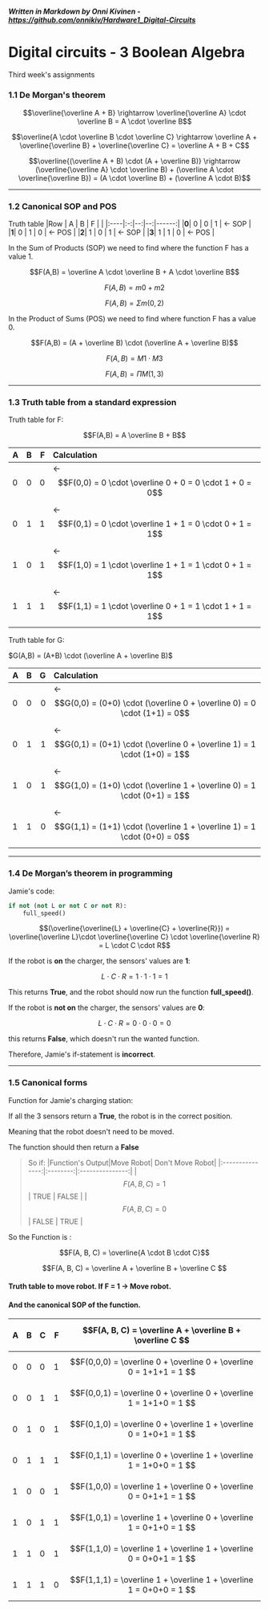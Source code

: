 ##### _Written in Markdown by Onni Kivinen_ - https://github.com/onnikiv/Hardware1_Digital-Circuits
# Digital circuits - 3 Boolean Algebra
Third week's assignments


### 1.1 De Morgan's theorem

$$\overline{\overline A + B} \rightarrow \overline{\overline A} \cdot \overline B = A \cdot \overline B$$

$$\overline{A \cdot \overline B \cdot \overline C} \rightarrow \overline A + \overline{\overline B} + \overline{\overline C} = \overline A + B + C$$

$$\overline{(\overline A + B) \cdot (A + \overline B)} \rightarrow (\overline{\overline A} \cdot \overline B) + (\overline A \cdot \overline{\overline B}) = (A \cdot \overline B) + (\overline A \cdot B)$$

___

### 1.2 Canonical SOP and POS

Truth table
|Row  | A | B | F |       |
|:----|:-:|--:|--:|------:|
|__0__| 0 | 0 | 1 | ← SOP |
|__1__| 0 | 1 | 0 | ← POS |
|__2__| 1 | 0 | 1 | ← SOP |
|__3__| 1 | 1 | 0 | ← POS |

In the Sum of Products (SOP) we need to find where the function F has a value 1.

$$F(A,B) = \overline A \cdot \overline B + A \cdot \overline B$$

$$F(A,B) = m0 + m2$$

$$F(A,B) = Σm(0,2)$$


In the Product of Sums (POS) we need to find where function F has a value 0.

$$F(A,B) = (A + \overline B) \cdot (\overline A + \overline B)$$

$$F(A,B) = M1 \cdot M3$$

$$F(A,B) = ΠM(1,3)$$

___

### 1.3 Truth table from a standard expression

Truth table for F:

$$F(A,B) = A \overline B + B$$

| A | B | F | Calculation  |
|:--|---|--:|:-------------|
| 0 | 0 | 0 | ← $$F(0,0) = 0 \cdot \overline 0 + 0 = 0 \cdot 1 + 0 = 0$$|
| 0 | 1 | 1 | ← $$F(0,1) = 0 \cdot \overline 1 + 1 = 0 \cdot 0 + 1 = 1$$|
| 1 | 0 | 1 | ← $$F(1,0) = 1 \cdot \overline 1 + 1 = 1 \cdot 0 + 1 = 1$$|
| 1 | 1 | 1 | ← $$F(1,1) = 1 \cdot \overline 0 + 1 = 1 \cdot 1 + 1 = 1$$|

Truth table for G:

$G(A,B) = (A+B) \cdot (\overline A + \overline B)$

| A | B | G | Calculation  |
|:--|---|--:|:--|
| 0 | 0 | 0 | ← $$G(0,0) = (0+0) \cdot (\overline 0 + \overline 0) = 0 \cdot (1+1) = 0$$ |
| 0 | 1 | 1 | ← $$G(0,1) = (0+1) \cdot (\overline 0 + \overline 1) = 1 \cdot (1+0) = 1$$ |
| 1 | 0 | 1 | ← $$G(1,0) = (1+0) \cdot (\overline 1 + \overline 0) = 1 \cdot (0+1) = 1$$ |
| 1 | 1 | 0 | ← $$G(1,1) = (1+1) \cdot (\overline 1 + \overline 1) = 1 \cdot (0+0) = 0$$ |

___

### 1.4 De Morgan’s theorem in programming
Jamie's code:

```python
if not (not L or not C or not R): 
    full_speed()
```


$$(\overline{\overline{L} + \overline{C} + \overline{R}}) = \overline{\overline L}\cdot \overline{\overline C} \cdot \overline{\overline R} = L \cdot C \cdot R$$

If the robot is __on__ the charger, the sensors' values are __1__:

$$L \cdot C \cdot R = 1 \cdot 1 \cdot 1 = 1$$

This returns __True__, and the robot should now run the function __full_speed()__.

If the robot is __not on__ the charger, the sensors' values are __0__:

$$L \cdot C \cdot R = 0 \cdot 0 \cdot 0 = 0$$

this returns __False__, which doesn't run the wanted function.

Therefore, Jamie's if-statement is __incorrect__.

___

### 1.5 Canonical forms

Function for Jamie's charging station:

If all the 3 sensors return a __True__, the robot is in the correct position.

Meaning that the robot doesn't need to be moved. 

The function should then return a __False__

>So if:
>|Function's Output|Move Robot| Don't Move Robot|
>|:---------------:|:--------:|:---------------:|
>|$$F(A,B,C) = 1$$ |   TRUE   |       FALSE     |
>|$$F(A,B,C) = 0$$ |   FALSE  |       TRUE      |

So the Function is :

$$F(A, B, C) = \overline{A \cdot B \cdot C}$$

$$F(A, B, C) = \overline A + \overline B + \overline C $$

#### Truth table to move robot. __If F = 1 -> Move robot__. 
#### And the canonical SOP of the function.

| A | B | C |       F        |$$F(A, B, C) = \overline A + \overline B + \overline C $$             |
|:--|---|---|---------------:|:---------------------------------------------------------------------|
| 0 | 0 | 0 |       1        |$$F(0,0,0) = \overline 0 + \overline 0 + \overline 0 = 1+1+1 = 1 $$   |
| 0 | 0 | 1 |       1        |$$F(0,0,1) = \overline 0 + \overline 0 + \overline 1 = 1+1+0 = 1 $$   |
| 0 | 1 | 0 |       1        |$$F(0,1,0) = \overline 0 + \overline 1 + \overline 0 = 1+0+1 = 1 $$   |
| 0 | 1 | 1 |       1        |$$F(0,1,1) = \overline 0 + \overline 1 + \overline 1 = 1+0+0 = 1 $$   |
| 1 | 0 | 0 |       1        |$$F(1,0,0) = \overline 1 + \overline 0 + \overline 0 = 0+1+1 = 1 $$   |
| 1 | 0 | 1 |       1        |$$F(1,0,1) = \overline 1 + \overline 0 + \overline 1 = 0+1+0 = 1 $$   |
| 1 | 1 | 0 |       1        |$$F(1,1,0) = \overline 1 + \overline 1 + \overline 0 = 0+0+1 = 1 $$   |
| 1 | 1 | 1 |       0        |$$F(1,1,1) = \overline 1 + \overline 1 + \overline 1 = 0+0+0 = 1 $$   |


